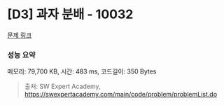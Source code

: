 # [D3] 과자 분배 - 10032 

[문제 링크](https://swexpertacademy.com/main/code/problem/problemDetail.do?contestProbId=AXJZ6_6KCLcDFAU3) 

### 성능 요약

메모리: 79,700 KB, 시간: 483 ms, 코드길이: 350 Bytes



> 출처: SW Expert Academy, https://swexpertacademy.com/main/code/problem/problemList.do